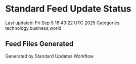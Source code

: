 # Standard Feed Update Status
Last updated: Fri Sep  5 18:43:22 UTC 2025
Categories: technology,business,world

## Feed Files Generated

Generated by Standard Updates Workflow
